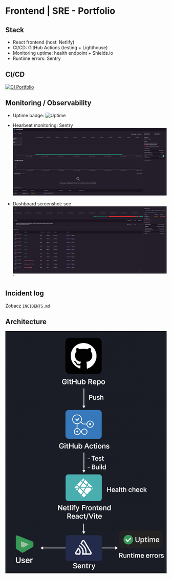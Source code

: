 # Frontend | SRE - Portfolio

## Stack
- React frontend (host: Netlify)
- CI/CD: GitHub Actions (testing + Lighthouse)
- Monitoring uptime: health endpoint + Shields.io
- Runtime errors: Sentry

## CI/CD
[![CI Portfolio](https://github.com/LukeySU/portfolio/actions/workflows/ci.yml/badge.svg?branch=main)](https://github.com/LukeySU/portfolio/actions/workflows/ci.yml)

## Monitoring / Observability
- Uptime badge: 
![Uptime](https://img.shields.io/website-up-down-green-red/https/lukasz-sulowski.netlify.app/.netlify/functions/health)


- Hearbeat monitoring: Sentry
![Hearbeat](./docs/heartbeat.png)

- Dashboard screenshot: see ![Dashboard](./docs/dashboard.png)`

## Incident log
Zobacz [`INCIDENTS.md`](./INCIDENTS.md)

## Architecture
![Architecture](./docs/architecture.png)
